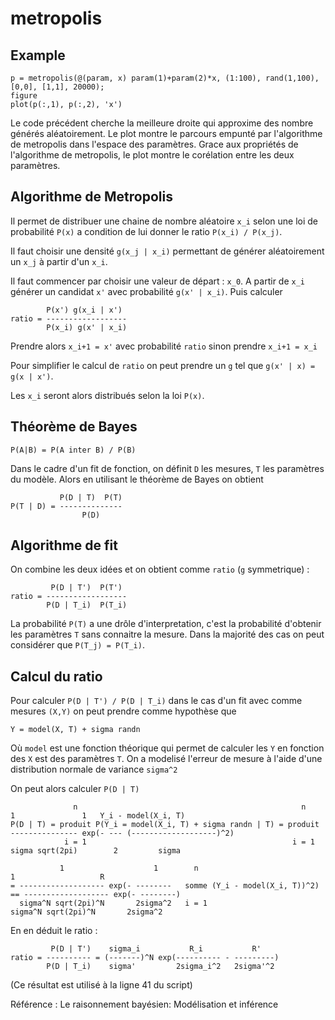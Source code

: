 # metropolis

## Example

```
p = metropolis(@(param, x) param(1)+param(2)*x, (1:100), rand(1,100), [0,0], [1,1], 20000);
figure
plot(p(:,1), p(:,2), 'x')
```

Le code précédent cherche la meilleure droite qui approxime des nombre générés aléatoirement.
Le plot montre le parcours empunté par l'algorithme de metropolis dans l'espace des paramètres.
Grace aux propriétés de l'algorithme de metropolis, le plot montre le corélation entre les deux paramètres.

## Algorithme de Metropolis

Il permet de distribuer une chaine de nombre aléatoire `x_i` selon une loi de probabilité `P(x)` a condition de lui donner le ratio `P(x_i) / P(x_j)`.

Il faut choisir une densité `g(x_j | x_i)` permettant de générer aléatoirement un `x_j` à partir d'un `x_i`.

Il faut commencer par choisir une valeur de départ : `x_0`.
A partir de `x_i` générer un candidat `x'` avec probabilité `g(x' | x_i)`.
Puis calculer 
```
        P(x') g(x_i | x')
ratio = ------------------
        P(x_i) g(x' | x_i)
```
Prendre alors `x_i+1 = x'` avec probabilité `ratio` sinon prendre `x_i+1 = x_i`

Pour simplifier le calcul de `ratio` on peut prendre un `g` tel que `g(x' | x) = g(x | x')`.

Les `x_i` seront alors distribués selon la loi `P(x)`.

## Théorème de Bayes

`P(A|B) = P(A inter B) / P(B)`

Dans le cadre d'un fit de fonction, on définit `D` les mesures, `T` les paramètres du modèle. Alors en utilisant le théorème de Bayes on obtient
```
           P(D | T)  P(T)
P(T | D) = --------------
                P(D)
```

## Algorithme de fit

On combine les deux idées et on obtient comme `ratio` (`g` symmetrique) :

```
         P(D | T')  P(T')
ratio = ------------------
        P(D | T_i)  P(T_i)
```

La probabilité `P(T)` a une drôle d'interpretation, c'est la probabilité d'obtenir les paramètres `T` sans connaitre la mesure. Dans la majorité des cas on peut considérer que `P(T_j) = P(T_i)`.

## Calcul du ratio

Pour calculer `P(D | T') / P(D | T_i)` dans le cas d'un fit avec comme mesures `(X,Y)` on peut prendre comme hypothèse que 
```
Y = model(X, T) + sigma randn
```
Où `model` est une fonction théorique qui permet de calculer les `Y` en fonction des `X` est des paramètres `T`.
On a modelisé l'erreur de mesure à l'aide d'une distribution normale de variance `sigma^2`

On peut alors calculer `P(D | T)`

```
              n                                                  n           1               1   Y_i - model(X_i, T)
P(D | T) = produit P(Y_i = model(X_i, T) + sigma randn | T) = produit --------------- exp(- --- (-------------------)^2)
            i = 1                                              i = 1  sigma sqrt(2pi)        2         sigma
            
           1                    1        n                                        1                   R
= ------------------- exp(- --------   somme (Y_i - model(X_i, T))^2) == ------------------- exp(- --------)
  sigma^N sqrt(2pi)^N       2sigma^2   i = 1                             sigma^N sqrt(2pi)^N       2sigma^2
```

En en déduit le ratio :

```
         P(D | T')    sigma_i           R_i           R'
ratio = ---------- = (-------)^N exp(---------- - ---------)
        P(D | T_i)    sigma'         2sigma_i^2   2sigma'^2
```

(Ce résultat est utilisé à la ligne 41 du script)

Référence : Le raisonnement bayésien: Modélisation et inférence
